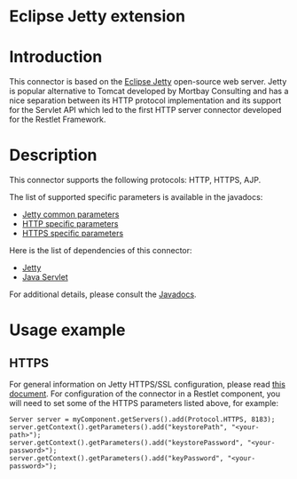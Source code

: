 Eclipse Jetty extension
=======================

Introduction
============

This connector is based on the [Eclipse
Jetty](http://www.eclipse.org/jetty/)
open-source web server. Jetty is popular alternative to Tomcat developed
by Mortbay Consulting and has a nice separation between its HTTP
protocol implementation and its support for the Servlet API which led to
the first HTTP server connector developed for the Restlet Framework.

Description
===========

This connector supports the following protocols: HTTP, HTTPS, AJP.

The list of supported specific parameters is available in the javadocs:

-   [Jetty common
    parameters](http://restlet.org/learn/javadocs/2.1/jse/ext/org/restlet/ext/jetty/JettyServerHelper.html)
-   [HTTP specific
    parameters](http://restlet.org/learn/javadocs/2.1/jse/ext/org/restlet/ext/jetty/HttpServerHelper.html)
-   [HTTPS specific
    parameters](http://restlet.org/learn/javadocs/2.1/jse/ext/org/restlet/ext/jetty/HttpsServerHelper.html)

Here is the list of dependencies of this connector:

-   [Jetty](http://www.mortbay.org/)
-   [Java
    Servlet](http://java.sun.com/products/servlet/)

For additional details, please consult the
[Javadocs](http://restlet.org/learn/javadocs/2.1/jse/ext/org/restlet/ext/jetty/package-summary.html).

Usage example
=============

HTTPS
-----

For general information on Jetty HTTPS/SSL configuration, please read
[this
document](http://docs.codehaus.org/display/JETTY/How+to+configure+SSL).
For configuration of the connector in a Restlet component, you will need
to set some of the HTTPS parameters listed above, for example:

    Server server = myComponent.getServers().add(Protocol.HTTPS, 8183);
    server.getContext().getParameters().add("keystorePath", "<your-path>");
    server.getContext().getParameters().add("keystorePassword", "<your-password>");
    server.getContext().getParameters().add("keyPassword", "<your-password>");

